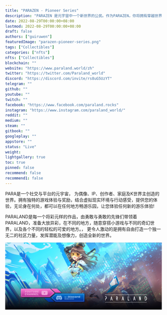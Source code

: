 ```yaml
---
title: "PARAZEN - Pioneer Series"
description: "PARAZEN 是元宇宙中一个新世界的公民。作为PARAZEN，你将拥有穿越世界平行维度的超能力。"
date: 2022-08-29T00:00:00+08:00
lastmod: 2022-08-29T00:00:00+08:00
draft: false
authors: ["guiruwen"]
featuredImage: "parazen-pioneer-series.png"
tags: ["Collectibles"]
categories: ["nfts"]
nfts: ["Collectibles"]
blockchain: ""
website: "https://www.paraland.world/zh"
twitter: "https://twitter.com/Paraland_world"
discord: "https://discord.com/invite/rs8uG5UzYT"
telegram: ""
github: ""
youtube: ""
twitch: ""
facebook: "https://www.facebook.com/paraland.rocks"
instagram: "https://www.instagram.com/paraland_world/"
reddit: ""
medium: ""
steam: ""
gitbook: ""
googleplay: ""
appstore: ""
status: "Live"
weight: 
lightgallery: true
toc: true
pinned: false
recommend: false
recommend1: false
---
```

PARA是一个社交与平台的元宇宙， 为偶像、IP、创作者、家庭及K世界主创造的世界。拥有独特的游戏体验与奖励，结合虚拟现实环境与行动感受，提供您的体验，无论身在何处，都可以在任何地方畅游乐园，让您体验任何新的游乐体验!

PARALAND是每一个将彩元样的作品，由勇敢与勇敢的先锋们带领着PARALAND，准备大放异彩，在不同的地方，随意穿搭小游戏与不同的奇幻世界，以及各个不同的轻松的可爱的地方。， 更令人激动的是拥有自由打造一个独一无二的社区力量，发挥潜能及想像力，创造全新的世界。

![nft](01.png)

